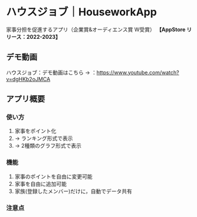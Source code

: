 # ハウスジョブ｜HouseworkApp
家事分担を促進するアプリ（企業賞&オーディエンス賞 W受賞）
**【AppStore リリース：2022-2023】**

## デモ動画
ハウスジョブ：デモ動画はこちら → ：https://www.youtube.com/watch?v=dgHKb2oJMCA

## アプリ概要
### 使い方
1. 家事をポイント化
2. → ランキング形式で表示
3. → 2種類のグラフ形式で表示

### 機能
1. 家事のポイントを自由に変更可能
2. 家事を自由に追加可能
3. 家族(登録したメンバー)だけに，自動でデータ共有

### 注意点
